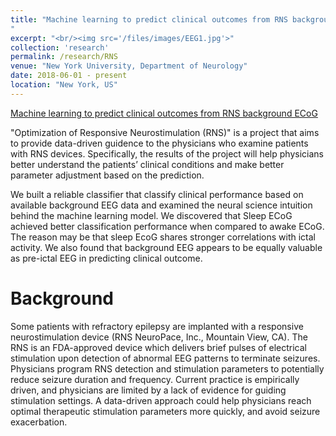 ```yaml
---
title: "Machine learning to predict clinical outcomes from RNS background ECoG(ongoing)
"
excerpt: "<br/><img src='/files/images/EEG1.jpg'>"
collection: 'research'
permalink: /research/RNS
venue: "New York University, Department of Neurology"
date: 2018-06-01 - present
location: "New York, US"
---
```



[Machine learning to predict clinical outcomes from RNS background ECoG](/files/Machine_learning_to_predict_clinical_outcomes_from_RNS_background_ECoG.pdf)

"Optimization of Responsive Neurostimulation (RNS)" is a project that aims to provide data-driven guidence to the physicians who examine patients with RNS devices. Specifically, the results of the project will help physicians better understand the patients’ clinical conditions and make better parameter adjustment based on the prediction. 

We built a reliable classifier that classify clinical performance based on available background EEG data and examined the neural science intuition behind the machine learning model. We discovered that Sleep ECoG achieved better classification performance when compared to awake ECoG. The reason may be that sleep EcoG shares stronger correlations with ictal activity. We also found that background EEG appears to be equally valuable as pre-ictal EEG in predicting clinical outcome.





Background
======
Some patients with refractory epilepsy are implanted with a responsive neurostimulation device (RNS NeuroPace, Inc., Mountain View, CA).  The RNS is an FDA-approved device which delivers brief pulses of electrical stimulation upon detection of abnormal EEG patterns to terminate seizures. Physicians program RNS detection and stimulation parameters to potentially reduce seizure duration and frequency. Current practice is empirically driven, and physicians are limited by a lack of evidence for guiding stimulation settings.  A data-driven approach could help physicians reach optimal therapeutic stimulation parameters more quickly, and avoid seizure exacerbation.